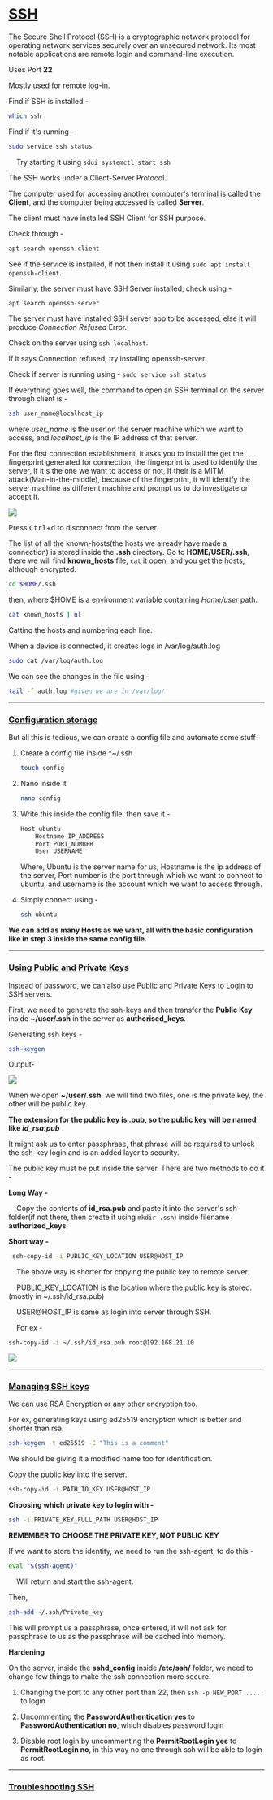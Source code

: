 # <u>SSH</u>

The Secure Shell Protocol (SSH) is a cryptographic network protocol for operating network services securely over an unsecured network. Its most notable applications are remote login and command-line execution.

Uses Port **22**

Mostly used for remote log-in.

Find if SSH is installed -

```bash
which ssh
```

Find if it's running -

```bash
sudo service ssh status
```

    Try starting it using `sdui systemctl start ssh`

The SSH works under a Client-Server Protocol.

The computer used for accessing another computer's terminal is called the **Client**, and the computer being accessed is called **Server**.

The client must have installed SSH Client for SSH purpose.

Check through -

```bash
apt search openssh-client
```

See if the service is installed, if not then install it using `sudo apt install openssh-client`.

Similarly, the server must have SSH Server installed, check using -

```bash
apt search openssh-server
```

The server must have installed SSH server app to be accessed, else it will produce *Connection Refused*  Error.

Check on the server using `ssh localhost`.

If it says Connection refused, try installing openssh-server.

Check if server is running using - `sudo service ssh status`

If everything goes well, the command to open an SSH terminal on the server through client is -

```bash
ssh user_name@localhost_ip
```

where *user_name* is the user on the server machine which we want to access, and *localhost_ip* is the IP address of that server.

For the first connection establishment, it asks you to install the get the fingerprint generated for connection, the fingerprint is used to identify the server, if it's the one we want to access or not, if their is a MITM attack(Man-in-the-middle), because of the fingerprint, it will identify the server machine as different machine and prompt us to do investigate or accept it.

![](C:\Users\kharw\AppData\Roaming\marktext\images\2022-09-06-15-14-33-ssh-command8.png)

Press <kbd>Ctrl</kbd>+<kbd>d</kbd> to disconnect from the server.

The list of all the known-hosts(the hosts we already have made a connection) is stored inside the **.ssh** directory. Go to **HOME/USER/.ssh**, there we will find **known_hosts** file, `cat`  it open, and you get the hosts, although encrypted.

```bash
cd $HOME/.ssh
```

then, where $HOME is a environment variable containing *Home/user*  path.

```bash
cat known_hosts | nl
```

Catting the hosts and numbering each line.

When a device is connected, it creates logs in /var/log/auth.log

```bash
sudo cat /var/log/auth.log
```

We can see the changes in the file using -

```bash
tail -f auth.log #given we are in /var/log/
```

---

### <u>Configuration storage</u>

But all this is tedious, we can create a config file and automate some stuff-

1. Create a config file inside *~/.ssh
   
   ```bash
   touch config
   ```

2. Nano inside it
   
   ```bash
   nano config
   ```

3. Write this inside the config file, then save it -
   
   ```bash
   Host ubuntu
       Hostname IP_ADDRESS
       Port PORT_NUMBER
       User USERNAME
   ```
   
   Where, Ubuntu is the server name for us, Hostname is the ip address of the server, Port number is the port through which we want to connect to ubuntu, and username is the account which we want to access through.

4. Simply connect using -
   
   ```bash
   ssh ubuntu
   ```

**We can add as many Hosts as we want, all with the basic configuration like in step 3 inside the same config file.**

---

### <u>Using Public and Private Keys</u>

Instead of password, we can also use Public and Private Keys to Login to SSH servers.

First, we need to generate the ssh-keys and then transfer the **Public Key** inside **~/user/.ssh** in the server as **authorised_keys**.

Generating ssh keys -

```bash
ssh-keygen
```

Output-

![](C:\Users\kharw\AppData\Roaming\marktext\images\2022-09-07-20-09-45-image.png)

When we open **~/user/.ssh**, we will find two files, one is the private key, the other will be public key.

**The extension for the public key is .pub, so the public key will be named like *id_rsa.pub***

It might ask us to enter passphrase, that phrase will be required to unlock the ssh-key login and is an added layer to security.

The public key must be put inside the server. There are two methods to do it -

**Long Way -**

    Copy the contents of **id_rsa.pub** and paste it into the server's ssh folder(if not there, then create it using `mkdir .ssh`) inside filename **authorized_keys**.

**Short way -**

```bash
 ssh-copy-id -i PUBLIC_KEY_LOCATION USER@HOST_IP
```

    The above way is shorter for copying the public key to remote server.

    PUBLIC_KEY_LOCATION is the location where the public key is stored.(mostly in ~/.ssh/id_rsa.pub)

    USER@HOST_IP is same as login into server through SSH.

    For ex -

```bash
ssh-copy-id -i ~/.ssh/id_rsa.pub root@192.168.21.10        
```

![](C:\Users\kharw\AppData\Roaming\marktext\images\2022-09-07-21-19-27-image.png)

---

### <u>Managing SSH keys</u>

We can use RSA Encryption or any other encryption too.

For ex, generating keys using ed25519 encryption which is better and shorter than rsa.

```bash
ssh-keygen -t ed25519 -C "This is a comment"
```

We should be giving it a modified name too for identification.

Copy the public key into the server.

```bash
ssh-copy-id -i PATH_TO_KEY USER@HOST_IP
```

**Choosing which private key to login with -**

```bash
ssh -i PRIVATE_KEY_FULL_PATH USER@HOST_IP
```

**REMEMBER TO CHOOSE THE PRIVATE KEY, NOT PUBLIC KEY**

If we want to store the identity, we need to run the ssh-agent, to do this -

```bash
eval "$(ssh-agent)"
```

    Will return and start the ssh-agent.

Then,

```bash
ssh-add ~/.ssh/Private_key 
```

This will prompt us a passphrase, once entered, it will not ask for passphrase to us as the passphrase will be cached into memory.

**Hardening**

On the server, inside the **sshd_config** inside **/etc/ssh/** folder, we need to change few things to make the ssh connection more secure.

1. Changing the port to any other port than 22, then `ssh -p NEW_PORT .....` to login

2. Uncommenting the **PasswordAuthentication yes** to **PasswordAuthentication no**, which disables password login

3. Disable root login by uncommenting the **PermitRootLogin yes** to **PermitRootLogin no**, in this way no one through ssh will be able to login as root.

---

### <u>Troubleshooting SSH</u>
